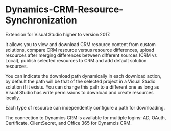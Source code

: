 # Dynamics-CRM-Resource-Synchronization
Extension for Visual Studio higher to version 2017.

It allows you to view and download CRM resource content from custom solutions, compare CRM resource versus resource differences, upload resources after merging differences between different sources (CRM vs Local), publish selected resources to CRM and add default solution resources.

You can indicate the download path dynamically in each download action, by default the path will be that of the selected project in a Visual Studio solution if it exists. You can change this path to a different one as long as Visual Studio has write permissions to download and create resources locally.

Each type of resource can independently configure a path for downloading.

The connection to Dynamics CRM is available for multiple logins: AD, OAuth, Certificate, ClientSecret, and Office 365 for Dynamcis CRM.
